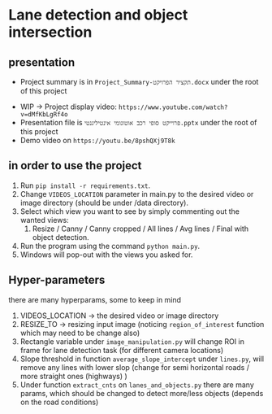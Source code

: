 # Lane detection and object intersection

## presentation
- Project summary is in `Project_Summary-תקציר הפרויקט.docx` under the root of this project

[//]: # (todo: record new version with actual explanation)
- WIP -> Project display video: `https://www.youtube.com/watch?v=dMfKbLgRf4o`
- Presentation file is `פרוייקט סופי רכב אוטונומי אינטיליגנטי.pptx` under the root of this project
- Demo video on `https://youtu.be/8pshQXj9T8k` 

## in order to use the project
1. Run `pip install -r requirements.txt`.
2. Change `VIDEOS_LOCATION` parameter in main.py to the desired video or image directory (should be under <project-root>/data directory).
3. Select which view you want to see by simply commenting out the wanted views:
   1. Resize / Canny / Canny cropped / All lines / Avg lines / Final with object detection.
4. Run the program using the command `python main.py`.
5. Windows will pop-out with the views you asked for.


## Hyper-parameters
there are many hyperparams, some to keep in mind
1.	VIDEOS_LOCATION -> the desired video or image directory
2.	RESIZE_TO -> resizing input image (noticing `region_of_interest` function which may need to be change also)
3.	Rectangle variable under `image_manipulation.py` will change ROI in frame for lane detection task (for different camera locations)
4.	Slope threshold in function `average_slope_intercept` under `lines.py`, will remove any lines with lower slop (change for semi horizontal roads / more straight ones (highways) )
5.	Under function `extract_cnts` on `lanes_and_objects.py` there are many params, which should be changed to detect more/less objects (depends on the road conditions)

